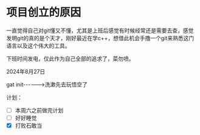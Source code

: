 # 项目创立的原因

一直觉得自己对git懂又不懂，尤其是上班后感觉有时候经常还是需要去查，感觉发明git的真的是个天才，刚好最近在学c++，想借此机会手撸一个git来熟悉这门语言以及这个伟大的工具。

下班时间发电，仅此作为自己全部的追求了，菜勿喷。

2024年8月27日

gat init------>洗漱先去玩悟空了

计划：

* [ ]  本周六之前做完计划
* [ ]  好好睡觉
* [X]  打败石敢当
